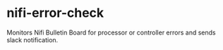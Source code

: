 # nifi-error-check
Monitors Nifi Bulletin Board for processor or controller errors and sends slack notification.
